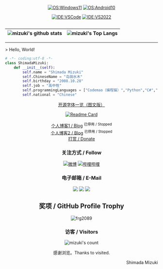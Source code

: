 
<div align="center">
  
[![OS:Windows11](https://img.shields.io/badge/OS-Windows%2011-blue?logo=microsoft)](https://www.microsoft.com)
[![OS:Android10](https://img.shields.io/badge/OS-Android%2013-green?logo=android)](https://www.android.com/)  

[![IDE:VSCode](https://img.shields.io/badge/IDE-VSCode-blue?logo=visualstudiocode)](https://code.visualstudio.com/)
[![IDE:VS2022](https://img.shields.io/badge/IDE-Visual%20Studio%202022-blueviolet?logo=visualstudio)](https://visualstudio.com/)


<img src="" width = "0" height = "0" align=center /> </br>

|![mizuki's github stats](https://github-readme-stats.vercel.app/api?username=enderseven1&show_icons=true&count_private=true&locale=cn)|![mizuki's Top Langs](https://github-readme-stats.vercel.app/api/top-langs/?username=enderseven1&locale=cn)|
|-|-|

<!--&exclude_repo=enderseven1.github.io&layout=compact-->
<!--<img src="https://readme-typing-svg.demolab.com?font=Mizuki-Ming&pause=1000&color=000000&center=true&width=400&height=50&lines=%E5%8D%8E%E9%A3%8E%E5%A4%8F%E9%9F%B5%EF%BC%8C%E6%B4%9B%E6%B0%B4%E5%A4%A9%E4%BE%9D%E3%80%82" alt="Typing SVG" />-->

---
</div><div align="left">
> Hello, World!

``` python
# -*- coding:utf-8 -*-
class ShimadaMizuki:
    def __init__(self):
        self.name = "Shimada Mizuki"
        self.ChineseName = "岛田水木"
        self.birthday = "2008.10.28"
        self.job = "高中牲"
        self.programmingLanguages = ["Codemao（编程猫）","Python","C#","易语言"]
        self.national = "Chinese"
```
</div><div align="center">
  
[开源字体一览（图文版）](https://github.com/enderseven1/enderseven1/blob/main/fonts.md)

[![Readme Card](https://github-readme-stats-beta-amber-44.vercel.app/api?username=enderseven1&show_icons=true&role=OWNER,ORGANIZATION_MEMBER,COLLABORATOR&locale=zh-my)](#)

[个人博客1 / Blog](https://dtsm.mqmrx.cn) <sup>已停用 / Stopped</sup>  
[个人博客2 / Blog](https://enderseven.cf) <sup>已停用 / Stopped</sup>  
[打赏 / Donate](https://github.com/enderseven1/enderseven1/blob/main/Donate.md)
### 关注方式 / Follow
<!--[![Telegram](https://img.shields.io/badge/lxgwtg-blue?style=flat-square&logo=telegram&logoColor=ffffff)](https://t.me/lxgwtg)-->
<!--[![Telegram 频道](https://img.shields.io/badge/Channel-26a5e4?style=flat-square&logo=telegram&logoColor=ffffff)](https://t.me/lxgwfont) -->
<!--[![微信公众号](https://img.shields.io/badge/%E5%B2%9B%E7%94%B0%E6%B0%B4%E6%9C%A8share-07c160?style=flat-square&logo=wechat&logoColor=ffffff)](https://github.com/lxgw/lxgw/blob/main/Wechat.md)-->
[![微博](https://img.shields.io/badge/%E5%B2%9B%E7%94%B0%E6%B0%B4%E6%9C%A8-orange?style=flat-square&logo=Sina%20Weibo&logoColor=ffffff)](https://weibo.com/3839304151)
[![哔哩哔哩](https://img.shields.io/badge/%E5%B2%9B%E7%94%B0%E6%B0%B4%E6%9C%A8-00a1d6?style=flat-square&logo=Bilibili&logoColor=ffffff)](https://space.bilibili.com/34117449)  
<!--[![小红书](https://img.shields.io/badge/%E5%B2%9B%E7%94%B0%E6%B0%B4%E6%9C%A8-ff2645?style=flat-square&logo=xiaohongshu&logoColor=ffffff)](https://www.xiaohongshu.com/user/profile/64770ed70000000012035f3b)-->

### 电子邮箱 / E-Mail
[![](https://img.shields.io/badge/shimadamizuki-%40qq.com-royalblue?style=flat-square)](mailto:shimadamizuki@qq.com)
[![](https://img.shields.io/badge/shenshuqing869-%40gmail.com-royalblue?style=flat-square)](mailto:shenshuqing869@gmail.com)
[![](https://img.shields.io/badge/shimadamizuki1-%40outlook.com-royalblue?style=flat-square)](mailto:shimadamizuki1@outlook.com)

## 奖项 / GitHub Profile Trophy
<div align="center">
  <img src="https://github-profile-trophy.vercel.app/?username=frg2089&row=1&column=8&no-frame=true&no-bg=true" alt="frg2089"/>
</div>

### 访客 / Visitors
<div align="center">
  <img src="https://count.getloli.com/get/@enderseven1?theme=rule34" alt="mizuki's count"/>
  <p>感谢浏览。Thanks to visited.</p>
</div>
<div align=right>
  <p>Shimada Mizuki</p>
</div>
<!--

### Devices in use

[![iPhone 13 Pro](https://img.shields.io/badge/iPhone%2013%20Pro-000000?style=flat-square&logo=apple&logoColor=ffffff)](#)
[![Redmi K20 Pro](https://img.shields.io/badge/Redmi%20K20%20Pro-fd4900?style=flat-square&logo=xiaomi&logoColor=ffffff)](#)
[![DELL G3](https://img.shields.io/badge/DELL%20G3-007DB8?style=flat-square&logo=dell&logoColor=ffffff)](#)

### System Environment

[![iOS 15](https://img.shields.io/badge/15%2E2-000000?style=flat-square&logo=ios&logoColor=ffffff)](#)
[![Android 10](https://img.shields.io/badge/Android%2012-3ddc84?style=flat-square&logo=android&logoColor=ffffff)](#)
[![Windows 11](https://img.shields.io/badge/Windows%2011-00adef?style=flat-square&logo=windows&logoColor=ffffff)](#)

-->

<!--## Hi there 👋--?

<!--
**enderseven1/enderseven1** is a ✨ _special_ ✨ repository because its `README.md` (this file) appears on your GitHub profile.

Here are some ideas to get you started:

- 🔭 I’m currently working on ...
- 🌱 I’m currently learning ...
- 👯 I’m looking to collaborate on ...
- 🤔 I’m looking for help with ...
- 💬 Ask me about ...
- 📫 How to reach me: ...
- 😄 Pronouns: ...
- ⚡ Fun fact: ...
-->
